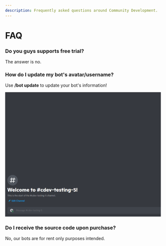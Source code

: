 ```yaml
---
description: Frequently asked questions around Community Development.
---
```


# FAQ

### Do you guys supports free trial?

The answer is no.

### How do I update my bot's avatar/username?

Use **/bot update** to update your bot's information!

![Additionally, you can login to https://discord.com/developers and update your bot name, image and bio there at any given time.](../.gitbook/assets/9.gif)

### Do I receive the source code upon purchase?

No, our bots are for rent only purposes intended.
